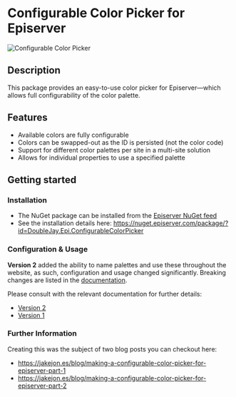 # Configurable Color Picker for Episerver

![Configurable Color Picker](https://raw.githubusercontent.com/jacobjones/DoubleJay.Epi.ConfigurableColorPicker/master/images/configurable-color-picker.png)

## Description
This package provides an easy-to-use color picker for Episerver—which allows full configurability of the color palette.

## Features
* Available colors are fully configurable
* Colors can be swapped-out as the ID is persisted (not the color code)
* Support for different color palettes per site in a multi-site solution
* Allows for individual properties to use a specified palette

## Getting started
### Installation
* The NuGet package can be installed from the [Episerver NuGet feed](https://nuget.episerver.com/feed/)
* See the installation details here: https://nuget.episerver.com/package/?id=DoubleJay.Epi.ConfigurableColorPicker

### Configuration & Usage
**Version 2** added the ability to name palettes and use these throughout the website, as such, configuration and usage changed significantly. Breaking changes are listed in the [documentation](https://github.com/jacobjones/DoubleJay.Epi.ConfigurableColorPicker/wiki).

Please consult with the relevant documentation for further details:

* [Version 2](https://github.com/jacobjones/DoubleJay.Epi.ConfigurableColorPicker/wiki/Usage-%28Version-2%29)
* [Version 1](https://github.com/jacobjones/DoubleJay.Epi.ConfigurableColorPicker/wiki/Usage-%28Version-1%29)

### Further Information

Creating this was the subject of two blog posts you can checkout here:

* https://jakejon.es/blog/making-a-configurable-color-picker-for-episerver-part-1
* https://jakejon.es/blog/making-a-configurable-color-picker-for-episerver-part-2
